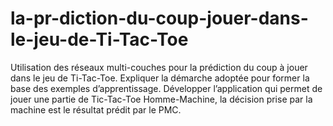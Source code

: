 # la-pr-diction-du-coup-jouer-dans-le-jeu-de-Ti-Tac-Toe
Utilisation des réseaux multi-couches pour la prédiction du coup à jouer dans le jeu de Ti-Tac-Toe.  Expliquer la démarche adoptée pour former la base des exemples d’apprentissage. Développer l’application qui permet de jouer une partie de Tic-Tac-Toe Homme-Machine, la décision prise par la machine est le résultat prédit par le PMC.
